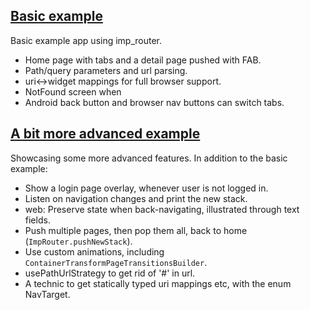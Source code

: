 ## [Basic example](https://github.com/martinsellergren/imp_router/tree/main/example/basic)

Basic example app using imp_router.

- Home page with tabs and a detail page pushed with FAB.
- Path/query parameters and url parsing.
- uri<->widget mappings for full browser support.
- NotFound screen when
- Android back button and browser nav buttons can switch tabs.

## [A bit more advanced example](https://github.com/martinsellergren/imp_router/tree/main/example/advanced)

Showcasing some more advanced features. In addition to the basic example:

- Show a login page overlay, whenever user is not logged in.
- Listen on navigation changes and print the new stack.
- web: Preserve state when back-navigating, illustrated through text fields.
- Push multiple pages, then pop them all, back to home (`ImpRouter.pushNewStack`).
- Use custom animations, including `ContainerTransformPageTransitionsBuilder`.
- usePathUrlStrategy to get rid of '#' in url.
- A technic to get statically typed uri mappings etc, with the enum NavTarget.